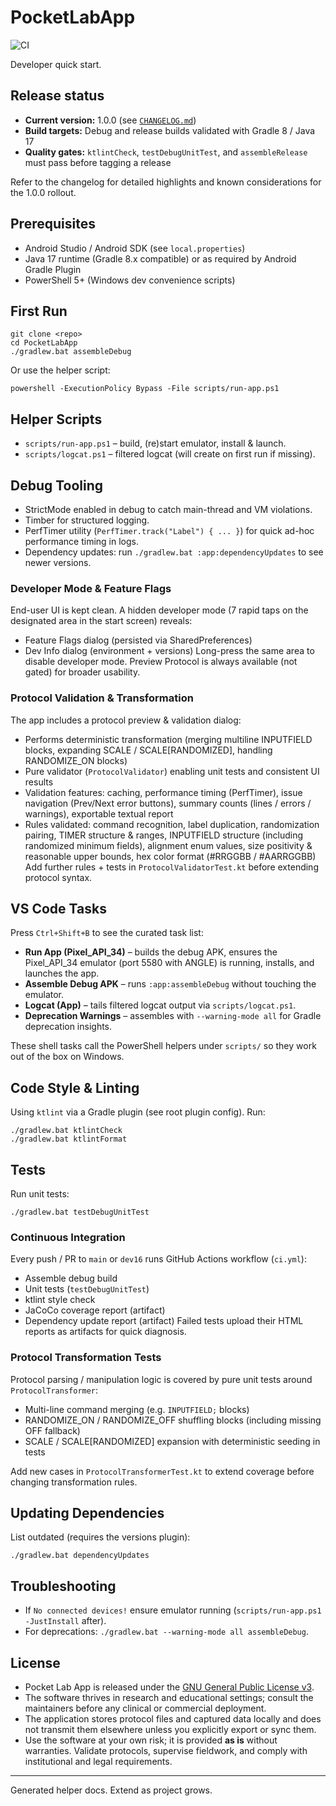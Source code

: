 # PocketLabApp

![CI](https://github.com/lkacz/PocketLabApp/actions/workflows/ci.yml/badge.svg)
<!-- Coverage badge placeholder (can be updated with shields.io + action in future) -->


Developer quick start.

## Release status
- **Current version:** 1.0.0 (see [`CHANGELOG.md`](./CHANGELOG.md))
- **Build targets:** Debug and release builds validated with Gradle 8 / Java 17
- **Quality gates:** `ktlintCheck`, `testDebugUnitTest`, and `assembleRelease` must pass before tagging a release

Refer to the changelog for detailed highlights and known considerations for the 1.0.0 rollout.

## Prerequisites
- Android Studio / Android SDK (see `local.properties`)
- Java 17 runtime (Gradle 8.x compatible) or as required by Android Gradle Plugin
- PowerShell 5+ (Windows dev convenience scripts)

## First Run
```
git clone <repo>
cd PocketLabApp
./gradlew.bat assembleDebug
```
Or use the helper script:
```
powershell -ExecutionPolicy Bypass -File scripts/run-app.ps1
```

## Helper Scripts
- `scripts/run-app.ps1` – build, (re)start emulator, install & launch.
- `scripts/logcat.ps1` – filtered logcat (will create on first run if missing).

## Debug Tooling
- StrictMode enabled in debug to catch main-thread and VM violations.
- Timber for structured logging.
- PerfTimer utility (`PerfTimer.track("Label") { ... }`) for quick ad-hoc performance timing in logs.
- Dependency updates: run `./gradlew.bat :app:dependencyUpdates` to see newer versions.

### Developer Mode & Feature Flags
End-user UI is kept clean. A hidden developer mode (7 rapid taps on the designated area in the start screen) reveals:
- Feature Flags dialog (persisted via SharedPreferences)
- Dev Info dialog (environment + versions)
Long-press the same area to disable developer mode. Preview Protocol is always available (not gated) for broader usability.

### Protocol Validation & Transformation
The app includes a protocol preview & validation dialog:
- Performs deterministic transformation (merging multiline INPUTFIELD blocks, expanding SCALE / SCALE[RANDOMIZED], handling RANDOMIZE_ON blocks)
- Pure validator (`ProtocolValidator`) enabling unit tests and consistent UI results
- Validation features: caching, performance timing (PerfTimer), issue navigation (Prev/Next error buttons), summary counts (lines / errors / warnings), exportable textual report
- Rules validated: command recognition, label duplication, randomization pairing, TIMER structure & ranges, INPUTFIELD structure (including randomized minimum fields), alignment enum values, size positivity & reasonable upper bounds, hex color format (#RRGGBB / #AARRGGBB)
Add further rules + tests in `ProtocolValidatorTest.kt` before extending protocol syntax.

## VS Code Tasks
Press `Ctrl+Shift+B` to see the curated task list:

- **Run App (Pixel_API_34)** – builds the debug APK, ensures the Pixel_API_34 emulator (port 5580 with ANGLE) is running, installs, and launches the app.
- **Assemble Debug APK** – runs `:app:assembleDebug` without touching the emulator.
- **Logcat (App)** – tails filtered logcat output via `scripts/logcat.ps1`.
- **Deprecation Warnings** – assembles with `--warning-mode all` for Gradle deprecation insights.

These shell tasks call the PowerShell helpers under `scripts/` so they work out of the box on Windows.

## Code Style & Linting
Using `ktlint` via a Gradle plugin (see root plugin config). Run:
```
./gradlew.bat ktlintCheck
./gradlew.bat ktlintFormat
```

## Tests
Run unit tests:
```
./gradlew.bat testDebugUnitTest
```

### Continuous Integration
Every push / PR to `main` or `dev16` runs GitHub Actions workflow (`ci.yml`):
- Assemble debug build
- Unit tests (`testDebugUnitTest`)
- ktlint style check
- JaCoCo coverage report (artifact)
- Dependency update report (artifact)
Failed tests upload their HTML reports as artifacts for quick diagnosis.

### Protocol Transformation Tests
Protocol parsing / manipulation logic is covered by pure unit tests around `ProtocolTransformer`:
- Multi-line command merging (e.g. `INPUTFIELD;` blocks)
- RANDOMIZE_ON / RANDOMIZE_OFF shuffling blocks (including missing OFF fallback)
- SCALE / SCALE[RANDOMIZED] expansion with deterministic seeding in tests

Add new cases in `ProtocolTransformerTest.kt` to extend coverage before changing transformation rules.

## Updating Dependencies
List outdated (requires the versions plugin):
```
./gradlew.bat dependencyUpdates
```

## Troubleshooting
- If `No connected devices!` ensure emulator running (`scripts/run-app.ps1 -JustInstall` after).
- For deprecations: `./gradlew.bat --warning-mode all assembleDebug`.

## License
- Pocket Lab App is released under the [GNU General Public License v3](./LICENSE.md).
- The software thrives in research and educational settings; consult the maintainers before any clinical or commercial deployment.
- The application stores protocol files and captured data locally and does not transmit them elsewhere unless you explicitly export or sync them.
- Use the software at your own risk; it is provided **as is** without warranties. Validate protocols, supervise fieldwork, and comply with institutional and legal requirements.

---
Generated helper docs. Extend as project grows.

